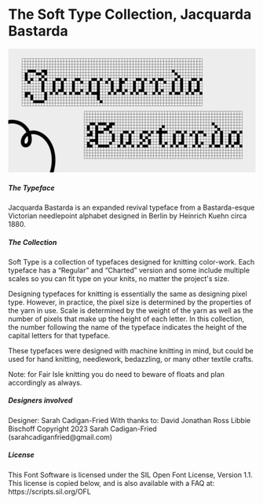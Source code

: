 <h1>The Soft Type Collection, Jacquarda Bastarda</h1>

![Sample of Jacquarda Bastarda](documentation/soft-type-collection-promo-BASTARDA-2-Standard.png)

<h5>The Typeface</h5>
<p>Jacquarda Bastarda is an expanded revival typeface from a Bastarda-esque Victorian needlepoint alphabet designed in Berlin by Heinrich Kuehn circa 1880.</p>

<h5>The Collection</h5>
<p>Soft Type is a collection of typefaces designed for knitting color-work. Each typeface has a “Regular” and “Charted” version and some include multiple scales so you can fit type on your knits, no matter the project's size. </p>

<p>Designing typefaces for knitting is essentially the same as designing pixel type. However, in practice, the pixel size is determined by the properties of the yarn in use. Scale is determined by the weight of the yarn as well as the number of pixels that make up the height of each letter. In this collection, the number following the name of the typeface indicates the height of the capital letters for that typeface. </p>

<p>These typefaces were designed with machine knitting in mind, but could be used for hand knitting, needlework, bedazzling, or many other textile crafts. </p>

<p>Note: for Fair Isle knitting you do need to beware of floats and plan accordingly as always.</p>

<h5>Designers involved</h5>
Designer: Sarah Cadigan-Fried
With thanks to: 
David Jonathan Ross
Libbie Bischoff
Copyright 2023 Sarah Cadigan-Fried (sarahcadiganfried@gmail.com)

<h5>License</h5>
This Font Software is licensed under the SIL Open Font License, Version 1.1. This license is copied below, and is also available with a FAQ at: https://scripts.sil.org/OFL
